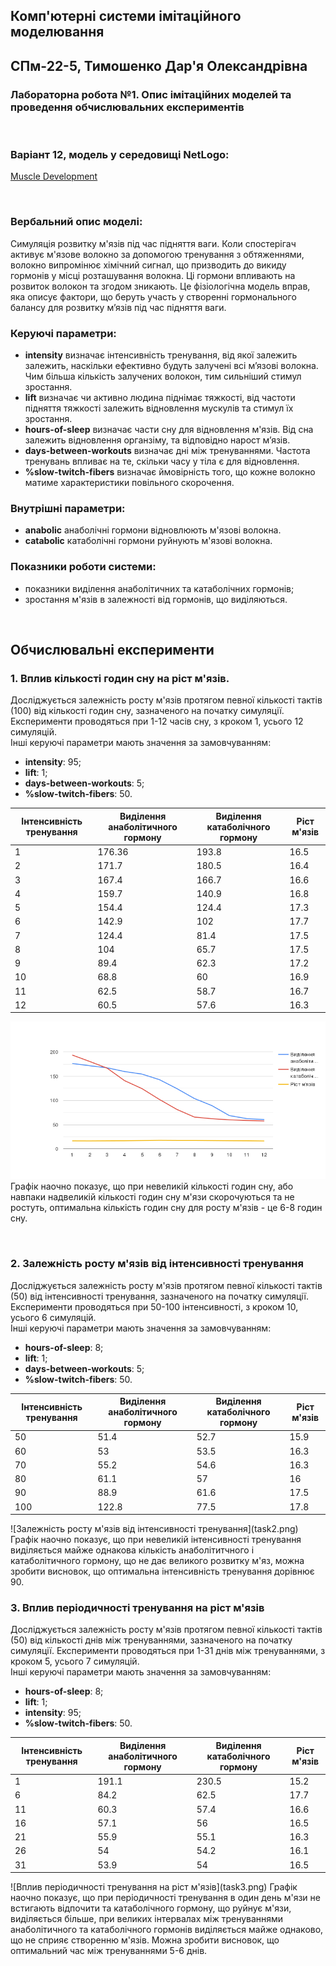 ## Комп'ютерні системи імітаційного моделювання
## СПм-22-5, **Тимошенко Дар'я Олександрівна**
### Лабораторна робота №**1**. Опис імітаційних моделей та проведення обчислювальних експериментів

<br>

### Варіант 12, модель у середовищі NetLogo:
[Muscle Development](http://www.netlogoweb.org/launch#http://www.netlogoweb.org/assets/modelslib/Sample%20Models/Biology/Muscle%20Development.nlogo)

<br>

### Вербальний опис моделі:
Симуляція розвитку м'язів під час підняття ваги. Коли спостерігач активує м'язове волокно за допомогою тренування з обтяженнями, волокно випромінює хімічний сигнал, що призводить до викиду гормонів у місці розташування волокна. Ці гормони впливають на розвиток волокон та згодом зникають. Це фізіологічна модель вправ, яка описує фактори, що беруть участь у створенні гормонального балансу для розвитку м’язів під час підняття ваги.

### Керуючі параметри:
- **intensity** визначає інтенсивність тренування, від якої залежить залежить, наскільки ефективно будуть залучені всі м’язові волокна. Чим більша кількість залучених волокон, тим сильніший стимул зростання.
- **lift** визначає чи активно людина піднімає тяжкості, від частоти підняття тяжкості залежить відновлення мускулів та стимул їх зростання.
- **hours-of-sleep** визначає части сну для відновлення м'язів. Від сна залежить відновлення органзіму, та відповідно нарост м’язів.
- **days-between-workouts** визначає дні між тренуваннями. Частота тренувань впливає на те, скільки часу у тіла є для відновлення.
- **%slow-twitch-fibers** визначає ймовірність того, що кожне волокно матиме характеристики повільного скорочення.
  
### Внутрішні параметри:
- **anabolic** анаболічні гормони відновлюють м'язові волокна.
- **catabolic** катаболічні гормони руйнують м'язові волокна.
  
### Показники роботи системи:
- показники виділення анаболітичних та катаболічних гормонів;
- зростання м'язів в залежності від гормонів, що виділяються.

<br>

## Обчислювальні експерименти

### 1. Вплив кількості годин сну на ріст м'язів.
Досліджується залежність росту м'язів протягом певної кількості тактів (100) від кількості годин сну, зазначеного на початку симуляції.
Експерименти проводяться при 1-12 часів сну, з кроком 1, усього 12 симуляцій.  
Інші керуючі параметри мають значення за замовчуванням:
- **intensity**: 95;
- **lift**: 1;
- **days-between-workouts**: 5;
- **%slow-twitch-fibers**: 50.

<table>
<thead>
<tr><th>Інтенсивність тренування</th><th>Виділення анаболітичного гормону</th><th>Виділення катаболічного гормону</th><th>Ріст м'язів</th></tr>
</thead>
<tbody>
<tr><td>1</td><td>176.36</td><td>193.8</td><td>16.5</td></tr>
<tr><td>2</td><td>171.7</td><td>180.5</td><td>16.4</td></tr>
<tr><td>3</td><td>167.4</td><td>166.7</td><td>16.6</td></tr>
<tr><td>4</td><td>159.7</td><td>140.9</td><td>16.8</td></tr>
<tr><td>5</td><td>154.4</td><td>124.4</td><td>17.3</td></tr>
<tr><td>6</td><td>142.9</td><td>102</td><td>17.7</td></tr>
<tr><td>7</td><td>124.4</td><td>81.4</td><td>17.5</td></tr>
<tr><td>8</td><td>104</td><td>65.7</td><td>17.5</td></tr>
<tr><td>9</td><td>89.4</td><td>62.3</td><td>17.2</td></tr>
<tr><td>10</td><td>68.8</td><td>60</td><td>16.9</td></tr>
<tr><td>11</td><td>62.5</td><td>58.7</td><td>16.7</td></tr>
<tr><td>12</td><td>60.5</td><td>57.6</td><td>16.3</td></tr>
</tbody>
</table>

![Залежність росту м'язів від кількості годин сну](task1.png)
Графік наочно показує, що при невеликій кількості годин сну, або навпаки надвеликій кількості годин сну м'язи скорочуються та не ростуть, оптимальна кількість годин сну для росту м'язів - це 6-8 годин сну.

<br>

### 2. Залежність росту м'язів від інтенсивності тренування
Досліджується залежність росту м'язів протягом певної кількості тактів (50) від інтенсивності тренування, зазначеного на початку симуляції.
Експерименти проводяться при 50-100 інтенсивності, з кроком 10, усього 6 симуляцій.  
Інші керуючі параметри мають значення за замовчуванням:
- **hours-of-sleep**: 8;
- **lift**: 1;
- **days-between-workouts**: 5;
- **%slow-twitch-fibers**: 50.

<table>
<thead>
<tr><th>Інтенсивність тренування</th><th>Виділення анаболітичного гормону</th><th>Виділення катаболічного гормону</th><th>Ріст м'язів</th></tr>
</thead>
<tbody>
<tr><td>50</td><td>51.4</td><td>52.7</td><td>15.9</td></tr>
<tr><td>60</td><td>53</td><td>53.5</td><td>16.3</td></tr>
<tr><td>70</td><td>55.2</td><td>54.6</td><td>16.3</td></tr>
<tr><td>80</td><td>61.1</td><td>57</td><td>16</td></tr>
<tr><td>90</td><td>88.9</td><td>61.6</td><td>17.5</td></tr>
<tr><td>100</td><td>122.8</td><td>77.5</td><td>17.8</td></tr>
</tbody>
</table>
![Залежність росту м'язів від інтенсивності тренування](task2.png)
Графік наочно показує, що при невеликій інтенсивності тренування виділяється майже однакова кількість анаболітитчного і катаболітичного гормону, що не дає великого розвитку м'яз, можна зробити висновок, що оптимальна інтенсивність тренування дорівнює 90.

<br>

### 3. Вплив періодичності тренування на ріст м'язів
Досліджується залежність росту м'язів протягом певної кількості тактів (50) від кількості днів між тренуваннями, зазначеного на початку симуляції.
Експерименти проводяться при 1-31 днів між тренуваннями, з кроком 5, усього 7 симуляцій.  
Інші керуючі параметри мають значення за замовчуванням:
- **hours-of-sleep**: 8;
- **lift**: 1;
- **intensity**: 95;
- **%slow-twitch-fibers**: 50.

<table>
<thead>
<tr><th>Інтенсивність тренування</th><th>Виділення анаболітичного гормону</th><th>Виділення катаболічного гормону</th><th>Ріст м'язів</th></tr>
</thead>
<tbody>
<tr><td>1</td><td>191.1</td><td>230.5</td><td>15.2</td></tr>
<tr><td>6</td><td>84.2</td><td>62.5</td><td>17.7</td></tr>
<tr><td>11</td><td>60.3</td><td>57.4</td><td>16.6</td></tr>
<tr><td>16</td><td>57.1</td><td>56</td><td>16.5</td></tr>
<tr><td>21</td><td>55.9</td><td>55.1</td><td>16.3</td></tr>
<tr><td>26</td><td>54</td><td>54.2</td><td>16.1</td></tr>
<tr><td>31</td><td>53.9</td><td>54</td><td>16.5</td></tr>
</tbody>
</table>
![Вплив періодичності тренування на ріст м'язів](task3.png)
Графік наочно показує, що при періодичності тренування в один день м'язи не встигають відпочити та катаболічного гормону, що руйнує м'язи, виділяється більше, при великих інтервалах між тренуваннями анаболітичного та катаболічного гормонів виділяється майже однаково, що не сприяє створенню м'язів. Можна зробити висновок, що оптимальний час між тренуваннями 5-6 днів.

